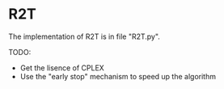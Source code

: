 # R2T

The implementation of R2T is in file "R2T.py". 

TODO:
* Get the lisence of CPLEX
* Use the "early stop" mechanism to speed up the algorithm